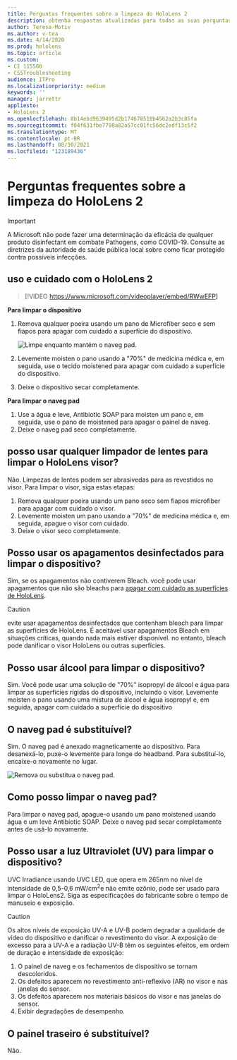 ```yaml
---
title: Perguntas frequentes sobre a limpeza do HoloLens 2
description: obtenha respostas atualizadas para todas as suas perguntas frequentes para limpar e manter seu dispositivo HoloLens 2.
author: Teresa-Motiv
ms.author: v-tea
ms.date: 4/14/2020
ms.prod: hololens
ms.topic: article
ms.custom:
- CI 115560
- CSSTroubleshooting
audience: ITPro
ms.localizationpriority: medium
keywords: ''
manager: jarrettr
appliesto:
- HoloLens 2
ms.openlocfilehash: 8b14ebd9639495d2b174678518b4562a2b3c85fa
ms.sourcegitcommit: f04f631fbe7798a82a57cc01fc56dc2edf13c5f2
ms.translationtype: MT
ms.contentlocale: pt-BR
ms.lasthandoff: 08/30/2021
ms.locfileid: "123189436"
---
```

# <a name="hololens-2-cleaning-faq"></a>Perguntas frequentes sobre a limpeza do HoloLens 2

> [!IMPORTANT]  
> A Microsoft não pode fazer uma determinação da eficácia de qualquer produto disinfectant em combate Pathogens, como COVID-19. Consulte as diretrizes da autoridade de saúde pública local sobre como ficar protegido contra possíveis infecções.  

## <a name="hololens-2-use-and-care"></a>uso e cuidado com o HoloLens 2

> [!VIDEO https://www.microsoft.com/videoplayer/embed/RWwEFP]

<!-- <iframe src="https://channel9.msdn.com/Shows/Docs-Mixed-Reality/HoloLens-2-Use-and-Care/player" width="960" height="540" allowFullScreen frameBorder="0" title="HoloLens 2 Use and Care - Microsoft Channel 9 Video"></iframe> -->

**Para limpar o dispositivo**

1. Remova qualquer poeira usando um pano de Microfiber seco e sem fiapos para apagar com cuidado a superfície do dispositivo.

   ![Limpe enquanto mantém o naveg pad.](images/hl2-cleaning.png)

2. Levemente moisten o pano usando a "70%" de medicina médica e, em seguida, use o tecido moistened para apagar com cuidado a superfície do dispositivo.

3. Deixe o dispositivo secar completamente.

**Para limpar o naveg pad**

1. Use a água e leve, Antibiotic SOAP para moisten um pano e, em seguida, use o pano de moistened para apagar o painel de naveg.
1. Deixe o naveg pad seco completamente.

## <a name="can-i-use-any-lens-cleaner-for-cleaning-the-hololens-visor"></a>posso usar qualquer limpador de lentes para limpar o HoloLens visor?

Não. Limpezas de lentes podem ser abrasivedas para as revestidos no visor. Para limpar o visor, siga estas etapas:  

1. Remova qualquer poeira usando um pano seco sem fiapos microfiber para apagar com cuidado o visor.
1. Levemente moisten um pano usando a "70%" de medicina médica e, em seguida, apague o visor com cuidado.
1. Deixe o visor seco completamente.

## <a name="can-i-use-disinfecting-wipes-to-clean-the-device"></a>Posso usar os apagamentos desinfectados para limpar o dispositivo?

Sim, se os apagamentos não contiverem Bleach. você pode usar apagamentos que não são bleachs para [apagar com cuidado as superfícies de HoloLens](#hololens-2-use-and-care).  

> [!CAUTION]  
> evite usar apagamentos desinfectados que contenham bleach para limpar as superfícies de HoloLens. É aceitável usar apagamentos Bleach em situações críticas, quando nada mais estiver disponível. no entanto, bleach pode danificar o visor HoloLens ou outras superfícies.

## <a name="can-i-use-alcohol-to-clean-the-device"></a>Posso usar álcool para limpar o dispositivo?

Sim. Você pode usar uma solução de "70%" isopropyl de álcool e água para limpar as superfícies rígidas do dispositivo, incluindo o visor. Levemente moisten o pano usando uma mistura de álcool e água isopropyl e, em seguida, apagar com cuidado a superfície do dispositivo

## <a name="is-the-brow-pad-replaceable"></a>O naveg pad é substituível?

Sim. O naveg pad é anexado magneticamente ao dispositivo. Para desanexá-lo, puxe-o levemente para longe do headband. Para substituí-lo, encaixe-o novamente no lugar.

![Remova ou substitua o naveg pad.](images/hololens2-remove-browpad.png)

## <a name="how-can-i-clean-the-brow-pad"></a>Como posso limpar o naveg pad?

Para limpar o naveg pad, apague-o usando um pano moistened usando água e um leve Antibiotic SOAP. Deixe o naveg pad secar completamente antes de usá-lo novamente.

## <a name="can-i-use-ultraviolet-uv-light-to-sanitize-the-device"></a>Posso usar a luz Ultraviolet (UV) para limpar o dispositivo?

UVC Irradiance usando UVC LED, que opera em 265nm no nível de intensidade de 0,5-0,6 mW/cm<sup>2</sup>e não emite ozônio, pode ser usado para limpar o HoloLens2. Siga as especificações do fabricante sobre o tempo de manuseio e exposição.

> [!CAUTION]  
> Os altos níveis de exposição UV-A e UV-B podem degradar a qualidade de vídeo do dispositivo e danificar o revestimento do visor. A exposição de excesso para a UV-A e a radiação UV-B têm os seguintes efeitos, em ordem de duração e intensidade de exposição:
>  
> 1. O painel de naveg e os fechamentos de dispositivo se tornam descoloridos.
> 1. Os defeitos aparecem no revestimento anti-reflexivo (AR) no visor e nas janelas do sensor.
> 1. Os defeitos aparecem nos materiais básicos do visor e nas janelas do sensor.
> 1. Exibir degradações de desempenho.

## <a name="is-the-rear-pad-replaceable"></a>O painel traseiro é substituível?

Não.
